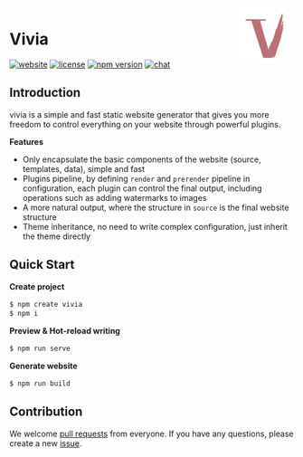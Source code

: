 <img src="logo.png" width="100" align="right" alt="logo">

# Vivia

[![website](https://img.shields.io/badge/website-vivia.saurlax.com-blue)](https://vivia.saurlax.com)
[![license](https://img.shields.io/npm/l/vivia.svg)](https://www.npmjs.com/package/vivia)
[![npm version](https://img.shields.io/npm/v/vivia.svg)](https://www.npmjs.com/package/vivia)
[![chat](https://img.shields.io/badge/chat-on_QQ-blue)](https://pd.qq.com/s/g5z1ao6om)

## Introduction

vivia is a simple and fast static website generator that gives you more freedom to control everything on your website through powerful plugins.

**Features**

- Only encapsulate the basic components of the website (source, templates, data), simple and fast
- Plugins pipeline, by defining `render` and `prerender` pipeline in configuration, each plugin can control the final output, including operations such as adding watermarks to images
- A more natural output, where the structure in `source` is the final website structure
- Theme inheritance, no need to write complex configuration, just inherit the theme directly

## Quick Start

**Create project**

```bash
$ npm create vivia
$ npm i
```

**Preview & Hot-reload writing**

```bash
$ npm run serve
```

**Generate website**

```bash
$ npm run build
```

## Contribution

We welcome [pull requests](https://github.com/saurlax/vivia/pulls) from everyone. If you have any questions, please create a new [issue](https://github.com/saurlax/vivia/issues).
